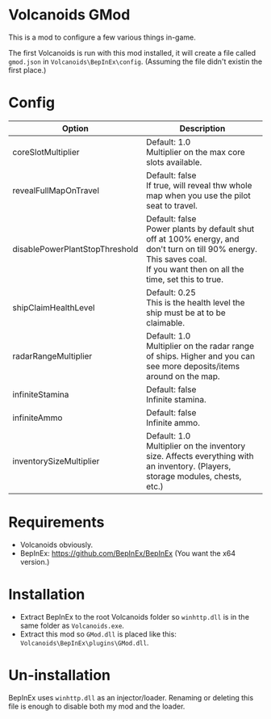 ﻿# Volcanoids GMod
This is a mod to configure a few various things in-game.

The first Volcanoids is run with this mod installed, it will create a file called `gmod.json` in `Volcanoids\BepInEx\config`. (Assuming the file didn't existin the first place.)

# Config
Option | Description
--- | ---
coreSlotMultiplier | Default: 1.0<br>Multiplier on the max core slots available.
revealFullMapOnTravel | Default: false<br>If true, will reveal thw whole map when you use the pilot seat to travel.
disablePowerPlantStopThreshold | Default: false<br>Power plants by default shut off at 100% energy, and don't turn on till 90% energy. This saves coal.<br>If you want then on all the time, set this to true.
shipClaimHealthLevel | Default: 0.25<br>This is the health level the ship must be at to be claimable.
radarRangeMultiplier | Default: 1.0<br>Multiplier on the radar range of ships. Higher and you can see more deposits/items around on the map.
infiniteStamina | Default: false<br>Infinite stamina.
infiniteAmmo | Default: false<br>Infinite ammo.
inventorySizeMultiplier | Default: 1.0<br>Multiplier on the inventory size. Affects everything with an inventory. (Players, storage modules, chests, etc.)

# Requirements
- Volcanoids obviously.
- BepInEx: https://github.com/BepInEx/BepInEx (You want the x64 version.)

# Installation
- Extract BepInEx to the root Volcanoids folder so `winhttp.dll` is in the same folder as `Volcanoids.exe`.
- Extract this mod so `GMod.dll` is placed like this: `Volcanoids\BepInEx\plugins\GMod.dll`.

# Un-installation
BepInEx uses `winhttp.dll` as an injector/loader. Renaming or deleting this file is enough to disable both my mod and the loader.